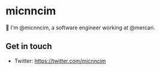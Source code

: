 # micnncim

👋 I'm @micnncim, a software engineer working at @mercari.

## Get in touch

- Twitter: https://twitter.com/micnncim
